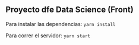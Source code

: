 ## Proyecto dfe Data Science (Front)

Para instalar las dependencias: `yarn install`

Para correr el servidor: `yarn start`
